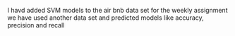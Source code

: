 I havd added SVM models to the air bnb data set 
for the weekly assignment we have used another data set and predicted models like accuracy, precision and recall
